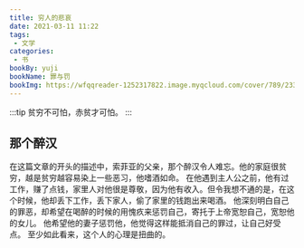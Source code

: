 ```yaml
---
title: 穷人的悲哀
date: 2021-03-11 11:22
tags:
 - 文学
categories: 
 - 书
bookBy: yuji
bookName: 罪与罚
bookImg: https://wfqqreader-1252317822.image.myqcloud.com/cover/789/23303789/t6_23303789.jpg
---
```


:::tip
贫穷不可怕，赤贫才可怕。
:::

<!-- more -->

## 那个醉汉

在这篇文章的开头的描述中，索菲亚的父亲，那个醉汉令人难忘。他的家庭很贫穷，越是贫穷越容易染上一些恶习，他嗜酒如命。 在他遇到主人公之前，他有过工作，赚了点钱，家里人对他很是尊敬，因为他有收入。但令我想不通的是，在这个时候，他却丢下工作，丢下家人，偷了家里的钱跑出来喝酒。 他深刻明白自己的罪恶，却希望在喝醉的时候的用愧疚来惩罚自己，寄托于上帝宽恕自己，宽恕他的女儿。 他希望他的妻子惩罚他，他觉得这样能抵消自己的罪过，让自己好受点。 至少如此看来，这个人的心理是扭曲的。